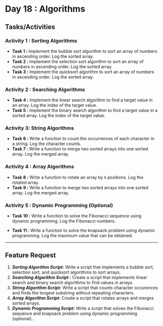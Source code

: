 # Day 18 : Algorithms

## Tasks/Activities

### Activity 1 : Sorting Algorithms
- **Task 1 :** Implement the bubble sort algorithm to sort an array of numbers in ascending order. Log the sorted array.
- **Task 2 :** Implement the selection sort algorithm to sort an array of numbers in ascending order. Log the sorted array.
- **Task 3 :** Implement the quicksort algorithm to sort an array of numbers in ascending order. Log the sorted array.

### Activity 2 : Searching Algorithms 
- **Task 4 :** Implement the linear search algorithm to find a target value in an array. Log the index of the target value.
- **Task 5 :** Implement the binary search algorithm to find a target value in a sorted array. Log the index of the target value.

### Activity 3: String Algorithms
- **Task 6 :** Write a function to count the occurrences of each character in a string. Log the character counts.   
- **Task 7 :** Write a function to merge two sorted arrays into one sorted array. Log the merged array.

### Activity 4 : Array Algorithms
- **Task 8 :** Write a function to rotate an array by ```k``` positions. Log the rotated array.
- **Task 9 :** Write a function to merge two sorted arrays into one sorted array. Log the merged array.

### Activity 5 : Dynamic Programming (Optional)
- **Task 10 :** Write a function to solve the Fibonacci sequence using dynamic programming. Log the Fibonacci numbers.

- **Task 11 :** Write a function to solve the knapsack problem using dynamic programming. Log the maximum value that can be obtained.

***
## Feature Request

1. ***Sorting Algorithm Script:*** Write a script that implements a bubble  sort, selection sort, and quicksort algorithms to sort arrays.
2. ***Searching Algorithm Script :*** Create a script that implements linear search and binary search algorithms to find values in arrays.
3. ***String Algorithm Script:*** Write a script that counts character occurences and finds the longest substring without repeating characters.
4. ***Array Algorithm Script:***  Create a script that rotates arrays and merges sorted arrays.
5. ***Dynamic Programming Script:***  Write a script that solves the Fibonacci sequence and knapsack problem using dynamic programming (optional)..